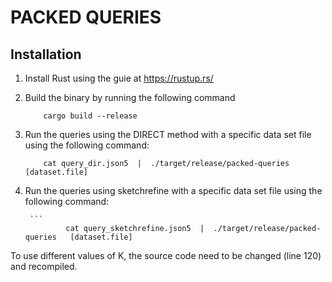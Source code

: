 # PACKED QUERIES


## Installation

1. Install Rust using the guie at https://rustup.rs/

2. Build the binary by running the following command

	```
		cargo build --release

	```

3. Run the queries using the DIRECT method with a specific data set file using the following command:

	```
		cat query_dir.json5  |  ./target/release/packed-queries   [dataset.file]
	```

4. Run the queries using sketchrefine with a specific data set file using the following command:

        ```
                cat query_sketchrefine.json5  |  ./target/release/packed-queries   [dataset.file]


To use different values of K, the source code need to be changed (line 120) and recompiled.

